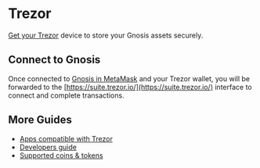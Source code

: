 ---
---

# Trezor

[Get your Trezor](https://trezor.io/#comparison) device to store your Gnosis assets securely.

## Connect to Gnosis

Once connected to [Gnosis in MetaMask](/tools/wallets/metamask) and your Trezor wallet, you will be forwarded to the [https://suite.trezor.io/](https://suite.trezor.io/) interface to connect and complete transactions.

## More Guides

- [Apps compatible with Trezor](https://wiki.trezor.io/User_manual:Trezor_Apps)
- [Developers guide](https://wiki.trezor.io/Developers_guide)
- [Supported coins & tokens](https://trezor.io/coins/)
